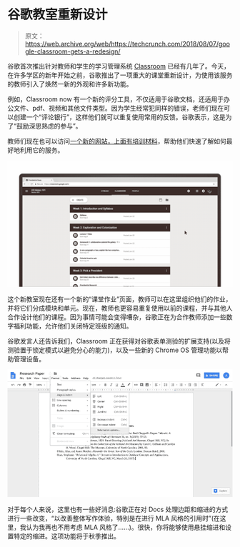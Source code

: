 # 谷歌教室重新设计

> 原文：<https://web.archive.org/web/https://techcrunch.com/2018/08/07/google-classroom-gets-a-redesign/>

谷歌首次推出针对教师和学生的学习管理系统 [Classroom](https://web.archive.org/web/20230307140201/https://classroom.google.com/) 已经有几年了。今天，在许多学区的新年开始之前，谷歌推出了一项重大的课堂重新设计，为使用该服务的教师引入了焕然一新的外观和许多新功能。

例如，Classroom now 有一个新的评分工具，不仅适用于谷歌文档，还适用于办公文件、pdf、视频和其他文件类型。因为学生经常犯同样的错误，老师们现在可以创建一个“评论银行”，这样他们就可以重复使用常用的反馈。谷歌表示，这是为了“鼓励深思熟虑的参与”。

教师们现在也可以访问[一个新的网站，上面有培训材料](https://web.archive.org/web/20230307140201/https://teachercenter.withgoogle.com/training)，帮助他们快速了解如何最好地利用它的服务。

![](img/2c076166a02661eb917eecbacfe63781.png)

这个新教室现在还有一个新的“课堂作业”页面，教师可以在这里组织他们的作业，并将它们分成模块和单元。现在，教师也更容易重复使用以前的课程，并与其他人合作设计他们的课程。因为事情可能会变得嘈杂，谷歌正在为合作教师添加一些数字福利功能，允许他们关闭特定班级的通知。

谷歌发言人还告诉我们，Classroom 正在获得对谷歌表单测验的扩展支持(以及将测验置于锁定模式以避免分心的能力)，以及一些新的 Chrome OS 管理功能以帮助管理设备。

![](img/cc84269b15ffea0ee343e4ba24b4a71b.png)

对于每个人来说，这里也有一些好消息:谷歌正在对 Docs 处理边距和缩进的方式进行一些改变，“以改善整体写作体验，特别是在进行 MLA 风格的引用时”(在这里，我认为我再也不用考虑 MLA 风格了……)。很快，你将能够使用悬挂缩进和设置特定的缩进。这项功能将于秋季推出。